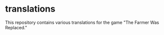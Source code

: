 # translations
This repository contains various translations for the game "The Farmer Was Replaced."
